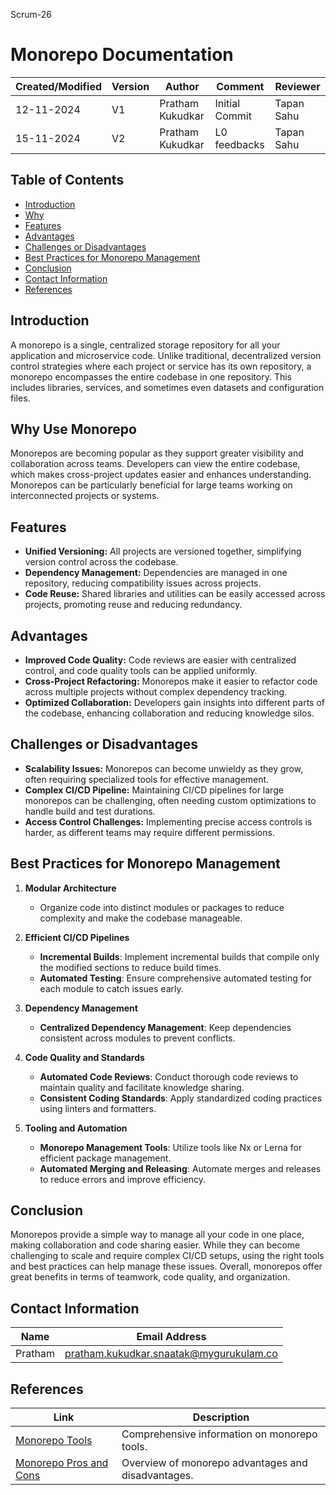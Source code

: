 Scrum-26

# Monorepo Documentation
| Created/Modified | Version | Author              | Comment         |  Reviewer     |
|-------------------|---------|---------------------|-----------------|-----------------|
| 12-11-2024        | V1      | Pratham Kukudkar | Initial Commit  | Tapan Sahu |
| 15-11-2024        | V2      | Pratham Kukudkar | L0 feedbacks    |    Tapan Sahu      |


## Table of Contents
- [Introduction](#introduction)
- [Why](#why)
- [Features](#features)
- [Advantages](#advantages)
- [Challenges or Disadvantages](#challenges-or-disadvantages)
- [Best Practices for Monorepo Management](#best-practices-for-monorepo-management)
- [Conclusion](#conclusion)
- [Contact Information](#contact-information)
- [References](#references)

## Introduction
A monorepo is a single, centralized storage repository for all your application and microservice code. Unlike traditional, decentralized version control strategies where each project or service has its own repository, a monorepo encompasses the entire codebase in one repository. This includes libraries, services, and sometimes even datasets and configuration files.

## Why Use Monorepo
Monorepos are becoming popular as they support greater visibility and collaboration across teams. Developers can view the entire codebase, which makes cross-project updates easier and enhances understanding. Monorepos can be particularly beneficial for large teams working on interconnected projects or systems.

## Features
- **Unified Versioning:** All projects are versioned together, simplifying version control across the codebase.
- **Dependency Management:** Dependencies are managed in one repository, reducing compatibility issues across projects.
- **Code Reuse:** Shared libraries and utilities can be easily accessed across projects, promoting reuse and reducing redundancy.

## Advantages 
- **Improved Code Quality:** Code reviews are easier with centralized control, and code quality tools can be applied uniformly.
- **Cross-Project Refactoring:** Monorepos make it easier to refactor code across multiple projects without complex dependency tracking.
- **Optimized Collaboration:** Developers gain insights into different parts of the codebase, enhancing collaboration and reducing knowledge silos.

## Challenges or Disadvantages
- **Scalability Issues:** Monorepos can become unwieldy as they grow, often requiring specialized tools for effective management.
- **Complex CI/CD Pipeline:** Maintaining CI/CD pipelines for large monorepos can be challenging, often needing custom optimizations to handle build and test durations.
- **Access Control Challenges:** Implementing precise access controls is harder, as different teams may require different permissions.

## Best Practices for Monorepo Management

1. **Modular Architecture**
   - Organize code into distinct modules or packages to reduce complexity and make the codebase manageable.

2. **Efficient CI/CD Pipelines**
   - **Incremental Builds**: Implement incremental builds that compile only the modified sections to reduce build times.
   - **Automated Testing**: Ensure comprehensive automated testing for each module to catch issues early.

3. **Dependency Management**
   - **Centralized Dependency Management**: Keep dependencies consistent across modules to prevent conflicts.

4. **Code Quality and Standards**
   - **Automated Code Reviews**: Conduct thorough code reviews to maintain quality and facilitate knowledge sharing.
   - **Consistent Coding Standards**: Apply standardized coding practices using linters and formatters.

5. **Tooling and Automation**
   - **Monorepo Management Tools**: Utilize tools like Nx or Lerna for efficient package management.
   - **Automated Merging and Releasing**: Automate merges and releases to reduce errors and improve efficiency.

## Conclusion
Monorepos provide a simple way to manage all your code in one place, making collaboration and code sharing easier. While they can become challenging to scale and require complex CI/CD setups, using the right tools and best practices can help manage these issues. Overall, monorepos offer great benefits in terms of teamwork, code quality, and organization.

## Contact Information

| **Name**   | **Email Address**                              |
|------------|-----------------------------------------------|
| Pratham    | pratham.kukudkar.snaatak@mygurukulam.co       |

## References
| Link | Description |
|------|-------------|
| [Monorepo Tools](https://monorepo.tools/#understanding-monorepos) | Comprehensive information on monorepo tools. |
| [Monorepo Pros and Cons](https://medium.com/ableneo/monorepo-pros-cons-tools-2e6f86939be1) | Overview of monorepo advantages and disadvantages. |
